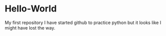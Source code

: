 # Hello-World
My first repository
I have started github to practice python but it looks like I might have lost the way.
